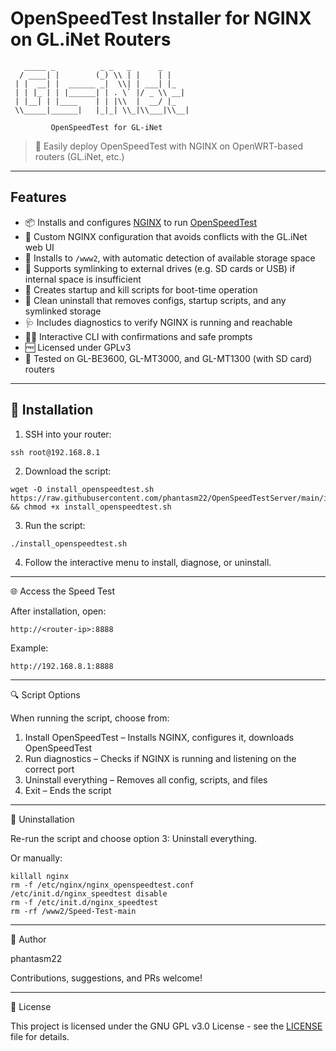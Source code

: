 # OpenSpeedTest Installer for NGINX on GL.iNet Routers

```
   _____ _          _ _   _      _   
  / ____| |        (_) \\ | |    | |  
 | |  __| |  ______ _|  \\| | ___| |_ 
 | | |_ | | |______| | . \` |/ _ \\ __|
 | |__| | |____    | | |\\  |  __/ |_ 
 \\_____|______|   |_|_| \\_|\\___|\\__|

         OpenSpeedTest for GL-iNet

```
> 📡 Easily deploy OpenSpeedTest with NGINX on OpenWRT-based routers (GL.iNet, etc.)

---

## Features

- 📦 Installs and configures [NGINX](https://nginx.org/) to run [OpenSpeedTest](https://openspeedtest.com/)
- 🔧 Custom NGINX configuration that avoids conflicts with the GL.iNet web UI
- 📁 Installs to `/www2`, with automatic detection of available storage space
- 🔗 Supports symlinking to external drives (e.g. SD cards or USB) if internal space is insufficient
- 🔁 Creates startup and kill scripts for boot-time operation
- 🧹 Clean uninstall that removes configs, startup scripts, and any symlinked storage
- 🩺 Includes diagnostics to verify NGINX is running and reachable
- 🧑‍💻 Interactive CLI with confirmations and safe prompts
- 🆓 Licensed under GPLv3
- 🧪 Tested on GL-BE3600, GL-MT3000, and GL-MT1300 (with SD card) routers

---

## 🚀 Installation

1. SSH into your router:

```
ssh root@192.168.8.1
```

2.	Download the script:

```
wget -O install_openspeedtest.sh https://raw.githubusercontent.com/phantasm22/OpenSpeedTestServer/main/install_openspeedtest.sh && chmod +x install_openspeedtest.sh
```

3. Run the script:

```
./install_openspeedtest.sh
```

4.	Follow the interactive menu to install, diagnose, or uninstall.
---
🌐 Access the Speed Test

After installation, open:
```
http://<router-ip>:8888
```

Example:

```
http://192.168.8.1:8888
```
---

🔍 Script Options

When running the script, choose from:
1. Install OpenSpeedTest – Installs NGINX, configures it, downloads OpenSpeedTest
2. Run diagnostics – Checks if NGINX is running and listening on the correct port
3. Uninstall everything – Removes all config, scripts, and files
4. Exit – Ends the script
---
🧹 Uninstallation

Re-run the script and choose option 3: Uninstall everything.

Or manually:

```
killall nginx
rm -f /etc/nginx/nginx_openspeedtest.conf
/etc/init.d/nginx_speedtest disable
rm -f /etc/init.d/nginx_speedtest
rm -rf /www2/Speed-Test-main
```
---
🧑 Author

phantasm22

Contributions, suggestions, and PRs welcome!

---

📜 License

This project is licensed under the GNU GPL v3.0 License - see the [LICENSE](https://www.gnu.org/licenses/gpl-3.0.en.html) file for details.
